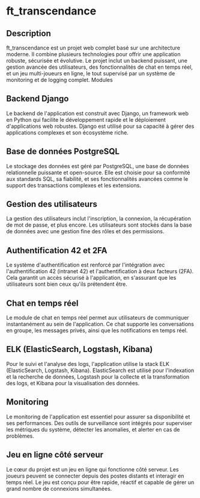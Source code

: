 # ft_transcendance

## Description
ft_transcendance est un projet web complet basé sur une architecture moderne. Il combine plusieurs technologies pour offrir une application robuste, sécurisée et évolutive. Le projet inclut un backend puissant, une gestion avancée des utilisateurs, des fonctionnalités de chat en temps réel, et un jeu multi-joueurs en ligne, le tout supervisé par un système de monitoring et de logging complet.
Modules

## Backend Django
Le backend de l'application est construit avec Django, un framework web en Python qui facilite le développement rapide et le déploiement d'applications web robustes. Django est utilisé pour sa capacité à gérer des applications complexes et son écosystème riche.

## Base de données PostgreSQL
Le stockage des données est géré par PostgreSQL, une base de données relationnelle puissante et open-source. Elle est choisie pour sa conformité aux standards SQL, sa fiabilité, et ses fonctionnalités avancées comme le support des transactions complexes et les extensions.

## Gestion des utilisateurs
La gestion des utilisateurs inclut l'inscription, la connexion, la récupération de mot de passe, et plus encore. Les utilisateurs sont stockés dans la base de données avec une gestion fine des rôles et des permissions.

## Authentification 42 et 2FA
Le système d'authentification est renforcé par l'intégration avec l'authentification 42 (intranet 42) et l'authentification à deux facteurs (2FA). Cela garantit un accès sécurisé à l'application, en s'assurant que les utilisateurs sont bien ceux qu'ils prétendent être.

## Chat en temps réel
Le module de chat en temps réel permet aux utilisateurs de communiquer instantanément au sein de l'application. Ce chat supporte les conversations en groupe, les messages privés, ainsi que les notifications en temps réel.

## ELK (ElasticSearch, Logstash, Kibana)
Pour le suivi et l'analyse des logs, l'application utilise la stack ELK (ElasticSearch, Logstash, Kibana). ElasticSearch est utilisé pour l'indexation et la recherche de données, Logstash pour la collecte et la transformation des logs, et Kibana pour la visualisation des données.

## Monitoring
Le monitoring de l'application est essentiel pour assurer sa disponibilité et ses performances. Des outils de surveillance sont intégrés pour superviser les métriques du système, détecter les anomalies, et alerter en cas de problèmes.

## Jeu en ligne côté serveur
Le cœur du projet est un jeu en ligne qui fonctionne côté serveur. Les joueurs peuvent se connecter depuis des postes distants et interagir en temps réel. Le jeu est conçu pour être rapide, réactif et capable de gérer un grand nombre de connexions simultanées.